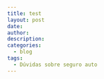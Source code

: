 ```yaml
---
title: test
layout: post
date:
author:
description:
categories:
  - blog
tags:
  - Dúvidas sobre seguro auto
---
```

